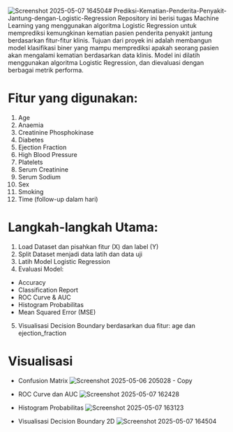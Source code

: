 ![Screenshot 2025-05-07 164504](https://github.com/user-attachments/assets/6a009d4d-0e2f-4e6a-b632-bc6dffd085aa)# Prediksi-Kematian-Penderita-Penyakit-Jantung-dengan-Logistic-Regression
Repository ini berisi tugas Machine Learning yang menggunakan algoritma Logistic Regression untuk memprediksi kemungkinan kematian pasien penderita penyakit jantung berdasarkan fitur-fitur klinis.
Tujuan dari proyek ini adalah membangun model klasifikasi biner yang mampu memprediksi apakah seorang pasien akan mengalami kematian berdasarkan data klinis. Model ini dilatih menggunakan algoritma Logistic Regression, dan dievaluasi dengan berbagai metrik performa.

# Fitur yang digunakan:
  1. Age
  2. Anaemia
  3. Creatinine Phosphokinase
  4. Diabetes
  5. Ejection Fraction
  6. High Blood Pressure
  7. Platelets
  8. Serum Creatinine
  9. Serum Sodium
  10. Sex
  11. Smoking
  12. Time (follow-up dalam hari)

# Langkah-langkah Utama:
  1. Load Dataset dan pisahkan fitur (X) dan label (Y)
  2. Split Dataset menjadi data latih dan data uji
  3. Latih Model Logistic Regression
  4. Evaluasi Model:
  * Accuracy
  * Classification Report
  * ROC Curve & AUC
  * Histogram Probabilitas
  * Mean Squared Error (MSE)
  5. Visualisasi Decision Boundary berdasarkan dua fitur: age dan ejection_fraction


# Visualisasi 
* Confusion Matrix
![Screenshot 2025-05-06 205028 - Copy](https://github.com/user-attachments/assets/0d092197-ea00-44ce-ae71-4627bdeafaa5)


* ROC Curve dan AUC
![Screenshot 2025-05-07 162428](https://github.com/user-attachments/assets/e12214a5-17e5-4c30-bd29-28dbfaf593fb)


* Histogram Probabilitas
![Screenshot 2025-05-07 163123](https://github.com/user-attachments/assets/5cb2c4a0-4fec-42cf-ba2a-a9c02dbcd1f9)


* Visualisasi Decision Boundary 2D
![Screenshot 2025-05-07 164504](https://github.com/user-attachments/assets/ed2557c5-0d15-4fff-aca2-bc806dc7acf6)








